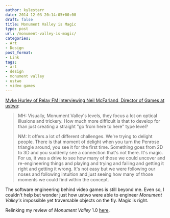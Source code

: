```yaml
---
author: kylestarr
date: 2014-12-03 20:14:05+00:00
draft: false
title: Monument Valley is Magic
type: post
url: /monument-valley-is-magic/
categories:
- Art
- Design
post_format:
- Link
tags:
- art
- design
- monument valley
- ustwo
- video games
---
```


[Myke Hurley of Relay FM interviewing Neil McFarland, Director of Games at ustwo](https://itunes.apple.com/us/podcast/monument-valley-meet-developer/id947965068?mt=2):


<blockquote>MH: Visually, Monument Valley's levels, they focus a lot on optical illusions and trickery. How much more difficult is that to develop for than just creating a straight "go from here to here" type level?

NM: It offers a lot of different challenges. We're trying to delight people. There is that moment of delight when you turn the Penrose triangle around, you see it for the first time. Something goes from 2D to 3D and you suddenly see a connection that's not there. It's magic. For us, it was a drive to see how many of those we could uncover and re-engineering things and playing and trying and failing and getting it right and getting it wrong. It's not easy but we were following our noses and following intuition and just seeing how many of those moments we could find within the concept.</blockquote>


The software engineering behind video games is still beyond me. Even so, I couldn't help but wonder just how ustwo were able to engineer _Monument Valley's_ impossible yet traversable objects on the fly. Magic is right.

Relinking my review of _Monument Valley_ 1.0 [here](https://www.zerocounts.net/2014/04/06/monument-valley-a-review/).
